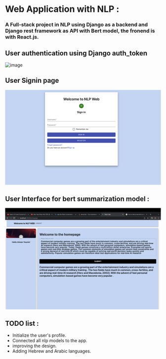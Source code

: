 # Web Application with NLP :
### A  Full-stack project in NLP using Django as a backend and Django rest framework as API with Bert model, the fronend is with React.js.

## User authentication using Django auth_token
![image](https://user-images.githubusercontent.com/58775369/146504624-13e59c3c-cd1f-45b9-a2fb-09f5a7148e43.png)

## User Signin page
![image](https://github.com/aimanyounises1/NLP_WEB/blob/master/WEB_NLP/images/signIn.png)

## User Interface for bert summarization model :
![image](https://github.com/aimanyounises1/NLP_WEB/blob/master/WEB_NLP/images/User_Interface.png)


## TODO list :
* Initialize the user's profile.
* Connected all nlp models to the app.
* improving the design.
* Adding Hebrew and Arabic languages.

